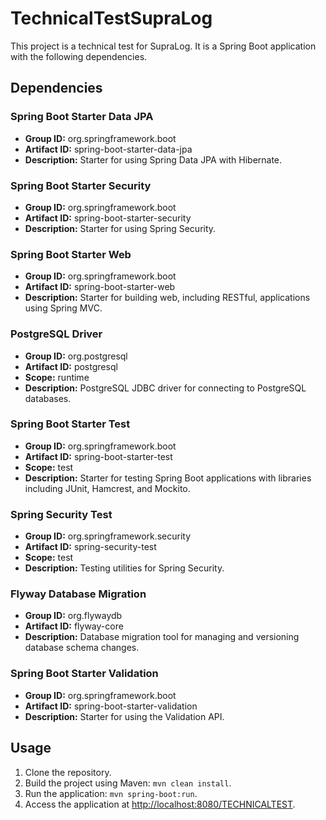 # TechnicalTestSupraLog

This project is a technical test for SupraLog. It is a Spring Boot application with the following dependencies.

## Dependencies

### Spring Boot Starter Data JPA
- **Group ID:** org.springframework.boot
- **Artifact ID:** spring-boot-starter-data-jpa
- **Description:** Starter for using Spring Data JPA with Hibernate.

### Spring Boot Starter Security
- **Group ID:** org.springframework.boot
- **Artifact ID:** spring-boot-starter-security
- **Description:** Starter for using Spring Security.

### Spring Boot Starter Web
- **Group ID:** org.springframework.boot
- **Artifact ID:** spring-boot-starter-web
- **Description:** Starter for building web, including RESTful, applications using Spring MVC.

### PostgreSQL Driver
- **Group ID:** org.postgresql
- **Artifact ID:** postgresql
- **Scope:** runtime
- **Description:** PostgreSQL JDBC driver for connecting to PostgreSQL databases.

### Spring Boot Starter Test
- **Group ID:** org.springframework.boot
- **Artifact ID:** spring-boot-starter-test
- **Scope:** test
- **Description:** Starter for testing Spring Boot applications with libraries including JUnit, Hamcrest, and Mockito.

### Spring Security Test
- **Group ID:** org.springframework.security
- **Artifact ID:** spring-security-test
- **Scope:** test
- **Description:** Testing utilities for Spring Security.

### Flyway Database Migration
- **Group ID:** org.flywaydb
- **Artifact ID:** flyway-core
- **Description:** Database migration tool for managing and versioning database schema changes.

### Spring Boot Starter Validation
- **Group ID:** org.springframework.boot
- **Artifact ID:** spring-boot-starter-validation
- **Description:** Starter for using the Validation API.

## Usage

1. Clone the repository.
2. Build the project using Maven: `mvn clean install`.
3. Run the application: `mvn spring-boot:run`.
4. Access the application at [http://localhost:8080/TECHNICALTEST](http://localhost:8080/TECHNICALTEST).

